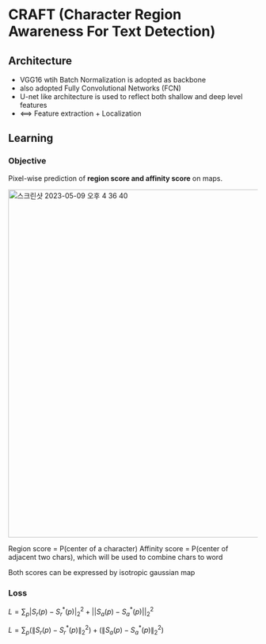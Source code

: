 # CRAFT (Character Region Awareness For Text Detection)

## Architecture
  
  - VGG16 wtih Batch Normalization is adopted as backbone
  - also adopted Fully Convolutional Networks (FCN)
  - U-net like architecture is used to reflect both shallow and deep level features
  - <==> Feature extraction + Localization
## Learning

### Objective
Pixel-wise prediction of **region score and affinity score** on maps.

<img width="702" alt="스크린샷 2023-05-09 오후 4 36 40" src="https://github.com/1nilx2/Deep-Learning/assets/88100984/e8c6711a-752d-4634-8083-2199eba6ac57">

Region score = P(center of a character)
Affinity score = P(center of adjacent two chars), which will be used to combine chars to word

Both scores can be expressed by isotropic gaussian map 

### Loss
$L = \sum_p{ \lvert S_r(p) - S_r^*(p) \rvert^2_2 + ||S_a(p) - S_a^*(p) ||^2_2 }$

$L = \sum_p{(\lVert{S_r(p) - S_r^*(p)}\rVert^2_2) + (\lVert S_a(p) - S_a^*(p) \rVert^2_2)}$

  
